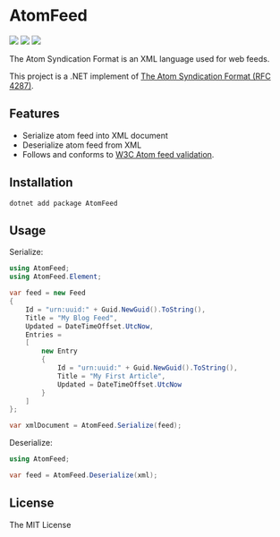 # AtomFeed

[![](https://img.shields.io/nuget/v/AtomFeed.svg)](https://www.nuget.org/packages/AtomFeed)
[![](https://github.com/chrishyze/AtomFeed/actions/workflows/tests.yml/badge.svg?branch=main)](https://github.com/chrishyze/AtomFeed/workflows/Tests)
[![](https://img.shields.io/badge/license-MIT-informational)](https://www.nuget.org/packages/AtomFeed)

The Atom Syndication Format is an XML language used for web feeds.

This project is a .NET implement of [The Atom Syndication Format (RFC 4287)](https://datatracker.ietf.org/doc/html/rfc4287). 

## Features

- Serialize atom feed into XML document
- Deserialize atom feed from XML
- Follows and conforms to [W3C Atom feed validation](https://validator.w3.org/feed/docs/atom.html).

## Installation

```shell
dotnet add package AtomFeed
```

## Usage

Serialize:

```csharp
using AtomFeed;
using AtomFeed.Element;

var feed = new Feed
{
    Id = "urn:uuid:" + Guid.NewGuid().ToString(),
    Title = "My Blog Feed",
    Updated = DateTimeOffset.UtcNow,
    Entries =
    [
        new Entry
        {
            Id = "urn:uuid:" + Guid.NewGuid().ToString(),
            Title = "My First Article",
            Updated = DateTimeOffset.UtcNow
        }
    ]
};

var xmlDocument = AtomFeed.Serialize(feed);
```

Deserialize:

```csharp
using AtomFeed;

var feed = AtomFeed.Deserialize(xml);
```

## License

The MIT License
